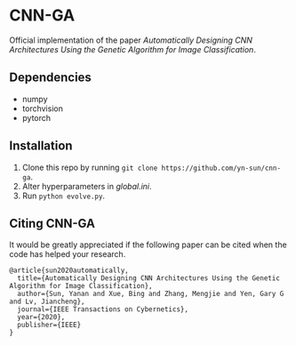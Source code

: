 # CNN-GA

Official implementation of the paper *Automatically Designing CNN Architectures Using the Genetic Algorithm for Image Classification*.

## Dependencies

- numpy
- torchvision
- pytorch

## Installation

1. Clone this repo by running `git clone https://github.com/yn-sun/cnn-ga`.
2. Alter hyperparameters in *global.ini*.
3. Run `python evolve.py`.

## Citing CNN-GA

It would be greatly appreciated if the following paper can be cited when the code has helped your research.

```
@article{sun2020automatically,
  title={Automatically Designing CNN Architectures Using the Genetic Algorithm for Image Classification},
  author={Sun, Yanan and Xue, Bing and Zhang, Mengjie and Yen, Gary G and Lv, Jiancheng},
  journal={IEEE Transactions on Cybernetics},
  year={2020},
  publisher={IEEE}
}
```


